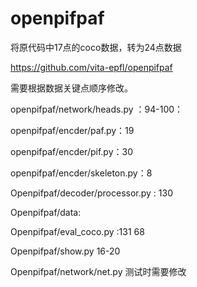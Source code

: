 # openpifpaf


将原代码中17点的coco数据，转为24点数据


https://github.com/vita-epfl/openpifpaf


需要根据数据关键点顺序修改。


openpifpaf/network/heads.py ：94-100：

openpifpaf/encder/paf.py：19

openpifpaf/encder/pif.py：30

openpifpaf/encder/skeleton.py：8

Openpifpaf/decoder/processor.py : 130

Openpifpaf/data: 

Openpifpaf/eval_coco.py :131      68  

Openpifpaf/show.py 16-20   

Openpifpaf/network/net.py   测试时需要修改
